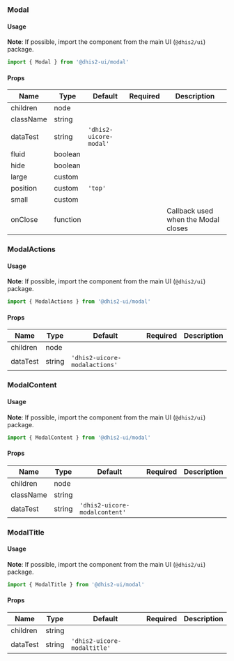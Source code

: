 ### Modal

#### Usage

**Note**: If possible, import the component from the main UI (`@dhis2/ui`) package.

```js
import { Modal } from '@dhis2-ui/modal'
```

#### Props

| Name      | Type     | Default                | Required | Description                         |
| --------- | -------- | ---------------------- | -------- | ----------------------------------- |
| children  | node     |                        |          |                                     |
| className | string   |                        |          |                                     |
| dataTest  | string   | `'dhis2-uicore-modal'` |          |                                     |
| fluid     | boolean  |                        |          |                                     |
| hide      | boolean  |                        |          |                                     |
| large     | custom   |                        |          |                                     |
| position  | custom   | `'top'`                |          |                                     |
| small     | custom   |                        |          |                                     |
| onClose   | function |                        |          | Callback used when the Modal closes |

### ModalActions

#### Usage

**Note**: If possible, import the component from the main UI (`@dhis2/ui`) package.

```js
import { ModalActions } from '@dhis2-ui/modal'
```

#### Props

| Name     | Type   | Default                       | Required | Description |
| -------- | ------ | ----------------------------- | -------- | ----------- |
| children | node   |                               |          |             |
| dataTest | string | `'dhis2-uicore-modalactions'` |          |             |

### ModalContent

#### Usage

**Note**: If possible, import the component from the main UI (`@dhis2/ui`) package.

```js
import { ModalContent } from '@dhis2-ui/modal'
```

#### Props

| Name      | Type   | Default                       | Required | Description |
| --------- | ------ | ----------------------------- | -------- | ----------- |
| children  | node   |                               |          |             |
| className | string |                               |          |             |
| dataTest  | string | `'dhis2-uicore-modalcontent'` |          |             |

### ModalTitle

#### Usage

**Note**: If possible, import the component from the main UI (`@dhis2/ui`) package.

```js
import { ModalTitle } from '@dhis2-ui/modal'
```

#### Props

| Name     | Type   | Default                     | Required | Description |
| -------- | ------ | --------------------------- | -------- | ----------- |
| children | string |                             |          |             |
| dataTest | string | `'dhis2-uicore-modaltitle'` |          |             |
